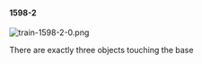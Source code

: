 #### 1598-2
![train-1598-2-0.png](https://github.com/lil-lab/nlvr/raw/master/nlvr/train/images/14/train-1598-2-0.png "train-1598-2-0.png")

There are exactly three objects touching the base